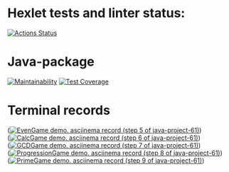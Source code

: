 # Hexlet tests and linter status:
[![Actions Status](https://github.com/AlexVin11/java-project-61/actions/workflows/hexlet-check.yml/badge.svg)](https://github.com/AlexVin11/java-project-61/actions)
# Java-package
[![Maintainability](https://api.codeclimate.com/v1/badges/6d1dc4b10fa94dcdbce7/maintainability)](https://codeclimate.com/github/AlexVin11/java-project-61/maintainability)
[![Test Coverage](https://api.codeclimate.com/v1/badges/6d1dc4b10fa94dcdbce7/test_coverage)](https://codeclimate.com/github/AlexVin11/java-project-61/test_coverage)
# Terminal records
([![EvenGame demo. asciinema record (step 5 of java-project-61)](https://asciinema.org/a/HplO0xv1QEMGmjgbKw6dbGQnO.svg)](https://asciinema.org/a/HplO0xv1QEMGmjgbKw6dbGQnO))\
([![CalcGame demo. asciinema record (step 6 of java-project-61)](https://asciinema.org/a/SlhRkHpnfpM71ai5eB49Wrjeh.svg)](https://asciinema.org/a/SlhRkHpnfpM71ai5eB49Wrjeh))\
([![GCDGame demo. asciinema record (step 7 of java-project-61)](https://asciinema.org/a/aBjcdHMATrWt3EcOt3PqzX1rG.svg)](https://asciinema.org/a/aBjcdHMATrWt3EcOt3PqzX1rG))\
([![ProgressionGame demo. asciinema record (step 8 of java-project-61)](https://asciinema.org/a/74uLe35iOjqcMrtVDUYhjUSh5.svg)](https://asciinema.org/a/74uLe35iOjqcMrtVDUYhjUSh5))\
([![PrimeGame demo. asciinema record (step 9 of java-project-61)](https://asciinema.org/a/Uqca04we0G9wfHZaGCOQuk4yv.svg)](https://asciinema.org/a/Uqca04we0G9wfHZaGCOQuk4yv))
